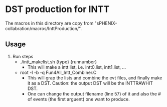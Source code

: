 # DST production for INTT
The macros in this directory are copy from "sPHENIX-collabration/macros/InttProduction/". 

## Usage
1. Run steps 
	- ./intt_makelist.sh {type} {runnumber}
		- This will make a intt list, i.e. intt0.list, intt1.list, ...
	- root -l -b -q Fun4All_Intt_Combiner.C
		- This will grap the lists and combine the evt files, and finally make it as a DST. Caution: the output DST will be the INTTRAWHIT DST.
		- One can change the output filename (line 57) of it and also the # of events (the first arguent) one want to produce. 
